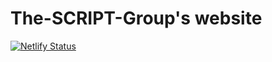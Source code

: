# The-SCRIPT-Group's website

[![Netlify Status](https://api.netlify.com/api/v1/badges/171c128b-551d-4ec1-b32d-1bbaf771bfbe/deploy-status)](https://app.netlify.com/sites/the-script-group/deploys)
